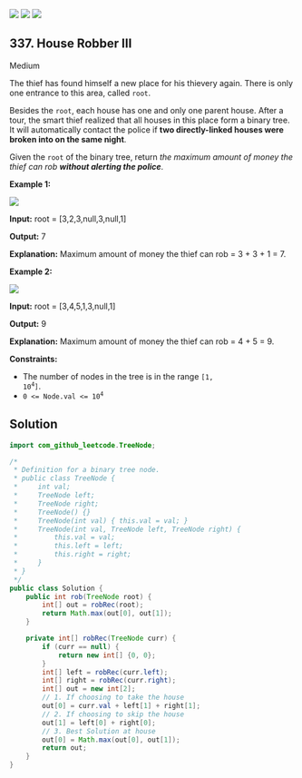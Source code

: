 [![](https://img.shields.io/github/stars/javadev/LeetCode-in-Java?label=Stars&style=flat-square)](https://github.com/javadev/LeetCode-in-Java)
[![](https://img.shields.io/github/forks/javadev/LeetCode-in-Java?label=Fork%20me%20on%20GitHub%20&style=flat-square)](https://github.com/javadev/LeetCode-in-Java/fork)
[![](https://img.shields.io/badge/-LeetCode%20in%20Kotlin-blue?style=flat-square)](https://github.com/javadev/LeetCode-in-Kotlin)

## 337\. House Robber III

Medium

The thief has found himself a new place for his thievery again. There is only one entrance to this area, called `root`.

Besides the `root`, each house has one and only one parent house. After a tour, the smart thief realized that all houses in this place form a binary tree. It will automatically contact the police if **two directly-linked houses were broken into on the same night**.

Given the `root` of the binary tree, return _the maximum amount of money the thief can rob **without alerting the police**_.

**Example 1:**

![](https://assets.leetcode.com/uploads/2021/03/10/rob1-tree.jpg)

**Input:** root = [3,2,3,null,3,null,1]

**Output:** 7

**Explanation:** Maximum amount of money the thief can rob = 3 + 3 + 1 = 7. 

**Example 2:**

![](https://assets.leetcode.com/uploads/2021/03/10/rob2-tree.jpg)

**Input:** root = [3,4,5,1,3,null,1]

**Output:** 9

**Explanation:** Maximum amount of money the thief can rob = 4 + 5 = 9. 

**Constraints:**

*   The number of nodes in the tree is in the range <code>[1, 10<sup>4</sup>]</code>.
*   <code>0 <= Node.val <= 10<sup>4</sup></code>

## Solution

```java
import com_github_leetcode.TreeNode;

/*
 * Definition for a binary tree node.
 * public class TreeNode {
 *     int val;
 *     TreeNode left;
 *     TreeNode right;
 *     TreeNode() {}
 *     TreeNode(int val) { this.val = val; }
 *     TreeNode(int val, TreeNode left, TreeNode right) {
 *         this.val = val;
 *         this.left = left;
 *         this.right = right;
 *     }
 * }
 */
public class Solution {
    public int rob(TreeNode root) {
        int[] out = robRec(root);
        return Math.max(out[0], out[1]);
    }

    private int[] robRec(TreeNode curr) {
        if (curr == null) {
            return new int[] {0, 0};
        }
        int[] left = robRec(curr.left);
        int[] right = robRec(curr.right);
        int[] out = new int[2];
        // 1. If choosing to take the house
        out[0] = curr.val + left[1] + right[1];
        // 2. If choosing to skip the house
        out[1] = left[0] + right[0];
        // 3. Best Solution at house
        out[0] = Math.max(out[0], out[1]);
        return out;
    }
}
```